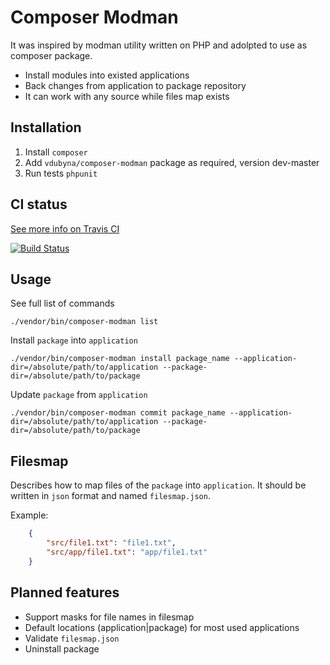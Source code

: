 Composer Modman
===============

It was inspired by modman utility written on PHP and adolpted to use as composer package.

 * Install modules into existed applications
 * Back changes from application to package repository
 * It can work with any source while files map exists

Installation
------------

 1. Install `composer` 
 2. Add `vdubyna/composer-modman` package as required, version dev-master
 3. Run tests `phpunit`

CI status
---------

[See more info on Travis CI](https://travis-ci.org/vdubyna/composer-modman)

[![Build Status](https://travis-ci.org/vdubyna/composer-modman.png?branch=master)](https://travis-ci.org/vdubyna/composer-modman)

Usage
-----

See full list of commands

    ./vendor/bin/composer-modman list

Install `package` into `application`

    ./vendor/bin/composer-modman install package_name --application-dir=/absolute/path/to/application --package-dir=/absolute/path/to/package

Update `package` from `application`

    ./vendor/bin/composer-modman commit package_name --application-dir=/absolute/path/to/application --package-dir=/absolute/path/to/package

Filesmap
--------

Describes how to map files of the `package` into `application`. It should be written in `json` format
and named `filesmap.json`.

Example:

```json
    {
        "src/file1.txt": "file1.txt",
        "src/app/file1.txt": "app/file1.txt"
    }
```


Planned features
----------------

 * Support masks for file names in filesmap
 * Default locations (application|package) for most used applications
 * Validate `filesmap.json`
 * Uninstall package